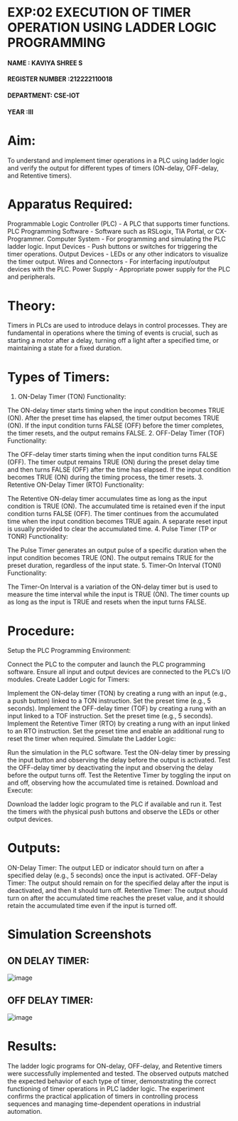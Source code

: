 # EXP:02 EXECUTION OF TIMER OPERATION USING LADDER LOGIC PROGRAMMING


 #### NAME : KAVIYA SHREE S
 #### REGISTER NUMBER :212222110018
 #### DEPARTMENT: CSE-IOT
 #### YEAR :III

 
# Aim:
To understand and implement timer operations in a PLC using ladder logic and verify the output for different types of timers (ON-delay, OFF-delay, and Retentive timers).

# Apparatus Required:
Programmable Logic Controller (PLC) - A PLC that supports timer functions.
PLC Programming Software - Software such as RSLogix, TIA Portal, or CX-Programmer.
Computer System - For programming and simulating the PLC ladder logic.
Input Devices - Push buttons or switches for triggering the timer operations.
Output Devices - LEDs or any other indicators to visualize the timer output.
Wires and Connectors - For interfacing input/output devices with the PLC.
Power Supply - Appropriate power supply for the PLC and peripherals.
# Theory:
Timers in PLCs are used to introduce delays in control processes. They are fundamental in operations where the timing of events is crucial, 
such as starting a motor after a delay, turning off a light after a specified time, or maintaining a state for a fixed duration.

# Types of Timers:
 1. ON-Delay Timer (TON)
Functionality:

The ON-delay timer starts timing when the input condition becomes TRUE (ON).
After the preset time has elapsed, the timer output becomes TRUE (ON).
If the input condition turns FALSE (OFF) before the timer completes, the timer resets, and the output remains FALSE.
2. OFF-Delay Timer (TOF)
Functionality:

The OFF-delay timer starts timing when the input condition turns FALSE (OFF).
The timer output remains TRUE (ON) during the preset delay time and then turns FALSE (OFF) after the time has elapsed.
If the input condition becomes TRUE (ON) during the timing process, the timer resets.
3. Retentive ON-Delay Timer (RTO)
Functionality:

The Retentive ON-delay timer accumulates time as long as the input condition is TRUE (ON).
The accumulated time is retained even if the input condition turns FALSE (OFF).
The timer continues from the accumulated time when the input condition becomes TRUE again.
A separate reset input is usually provided to clear the accumulated time.
4. Pulse Timer (TP or TONR)
Functionality:

The Pulse Timer generates an output pulse of a specific duration when the input condition becomes TRUE (ON).
The output remains TRUE for the preset duration, regardless of the input state.
5. Timer-On Interval (TONI)
Functionality:

The Timer-On Interval is a variation of the ON-delay timer but is used to measure the time interval while the input is TRUE (ON).
The timer counts up as long as the input is TRUE and resets when the input turns FALSE.

 
# Procedure:
Setup the PLC Programming Environment:

Connect the PLC to the computer and launch the PLC programming software.
Ensure all input and output devices are connected to the PLC’s I/O modules.
Create Ladder Logic for Timers:

Implement the ON-delay timer (TON) by creating a rung with an input (e.g., a push button) linked to a TON instruction. Set the preset time (e.g., 5 seconds).
Implement the OFF-delay timer (TOF) by creating a rung with an input linked to a TOF instruction. Set the preset time (e.g., 5 seconds).
Implement the Retentive Timer (RTO) by creating a rung with an input linked to an RTO instruction. Set the preset time and enable an additional rung to reset the timer when required.
Simulate the Ladder Logic:

Run the simulation in the PLC software.
Test the ON-delay timer by pressing the input button and observing the delay before the output is activated.
Test the OFF-delay timer by deactivating the input and observing the delay before the output turns off.
Test the Retentive Timer by toggling the input on and off, observing how the accumulated time is retained.
Download and Execute:

Download the ladder logic program to the PLC if available and run it.
Test the timers with the physical push buttons and observe the LEDs or other output devices.
#   Outputs:
ON-Delay Timer: The output LED or indicator should turn on after a specified delay (e.g., 5 seconds) once the input is activated.
OFF-Delay Timer: The output should remain on for the specified delay after the input is deactivated, and then it should turn off.
Retentive Timer: The output should turn on after the accumulated time reaches the preset value, and it should retain the accumulated time even if the input is turned off.


# Simulation Screenshots 

## ON DELAY TIMER:
![image](https://github.com/user-attachments/assets/ed4d6f8a-4e62-49ef-8c0f-fed7efb0a33c)


## OFF DELAY TIMER:

![image](https://github.com/user-attachments/assets/5a6096ab-bdb9-47ca-9da6-4cd2db3787ec)
# Results:
The ladder logic programs for ON-delay, OFF-delay, and Retentive timers were successfully implemented and tested.
The observed outputs matched the expected behavior of each type of timer, demonstrating the correct functioning of timer operations in PLC ladder logic.
The experiment confirms the practical application of timers in controlling process sequences and managing time-dependent operations in industrial automation.
